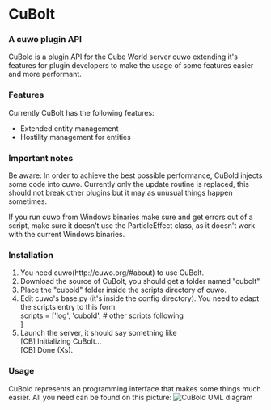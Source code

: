 CuBolt
======

### A cuwo plugin API

CuBold is a plugin API for the Cube World server cuwo extending it's features for plugin developers to make the usage of some features easier and more performant.

### Features

Currently CuBolt has the following features:
- Extended entity management
- Hostility management for entities

### Important notes

Be aware:
In order to achieve the best possible performance, CuBold injects some code into cuwo. Currently only the update routine is replaced, this should not break other plugins but it may as unusual things happen sometimes.

If you run cuwo from Windows binaries make sure and get errors out of a script, make sure it doesn't use the ParticleEffect class, as it doesn't work with the current Windows binaries.

### Installation

<ol>
  <li>You need cuwo(http://cuwo.org/#about) to use CuBolt.</li>
  <li>Download the source of CuBolt, you should get a folder named "cubolt"</li>
  <li>Place the "cubold" folder inside the scripts directory of cuwo.</li>
  <li>Edit cuwo's base.py (it's inside the config directory). You need to adapt the scripts entry to this form:<br>
scripts = ['log', 'cubold', # other scripts following<br>
]
</li>
  <li>Launch the server, it should say something like<br>
[CB] Initializing CuBolt...<br>
[CB] Done (Xs).
</li>
</ol>

### Usage

CuBold represents an programming interface that makes some things much easier. All you need can be found on this picture:
![CuBold UML diagram](https://dl.dropboxusercontent.com/u/79973663/CuBolt/CuBolt%20API.png "CuBold UML diagram")
